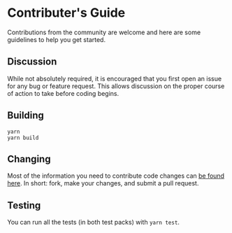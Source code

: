 # Contributer's Guide

Contributions from the community are welcome and here are some guidelines to help you get started.

## Discussion

While not absolutely required, it is encouraged that you first open an issue 
for any bug or feature request. This allows discussion on the proper course of
action to take before coding begins.

## Building

```shell
yarn
yarn build
```

## Changing

Most of the information you need to contribute code changes can [be found here](https://guides.github.com/activities/contributing-to-open-source/).
In short: fork, make your changes, and submit a pull request.

## Testing

You can run all the tests (in both test packs) with `yarn test`.